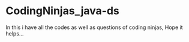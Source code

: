 # CodingNinjas_java-ds
In this i have all the codes as well as questions of coding ninjas, Hope it helps...
